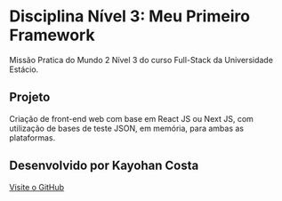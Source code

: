 <h1>Disciplina Nível 3: Meu Primeiro Framework</h1>

Missão Pratica do Mundo 2 Nível 3 do curso Full-Stack da Universidade Estácio.

<h2>Projeto</h2>
Criação de front-end web com base em React JS ou Next JS, com
utilização de bases de teste JSON, em memória, para ambas as
plataformas.

<h2>Desenvolvido por Kayohan Costa</h2>

[Visite o GitHub](https://github.com/KayohanCosta)